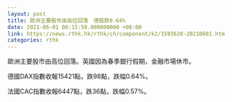 ```yaml
---
layout: post
title: 歐洲主要股市由高位回落　德股跌0.64%
date: 2021-06-01 06:15:58.000000000 +08:00
link: https://news.rthk.hk/rthk/ch/component/k2/1593628-20210601.htm
categories: rthk
---
```


歐洲主要股市由高位回落。英國因為春季銀行假期，金融市場休市。

德國DAX指數收報15421點，跌98點，跌幅0.64%。

法國CAC指數收報6447點，跌36點，跌幅0.57%。
